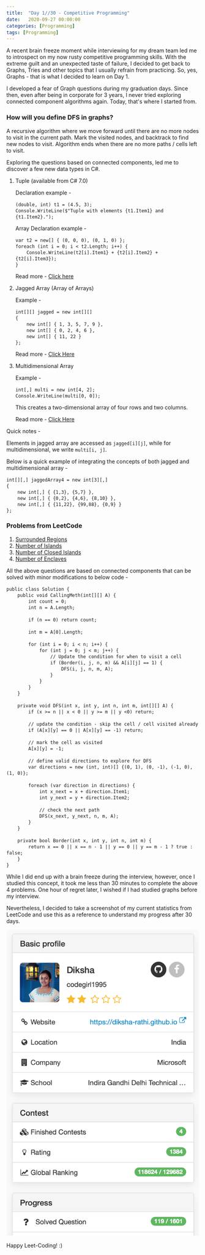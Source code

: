 ```yaml
---
title:  "Day 1//30 - Competitive Programming"
date:   2020-09-27 00:00:00
categories: [Programming]
tags: [Programming]
---
```


A recent brain freeze moment while interviewing for my dream team led me to introspect on my now rusty competitive programming skills. With the extreme guilt and an unexpected taste of failure, I decided to get back to Graphs, Tries and other topics that I usually refrain from practicing. So, yes, Graphs - that is what I decided to learn on Day 1.

I developed a fear of Graph questions during my graduation days. Since then, even after being in corporate for 3 years, I never tried exploring connected component algorithms again. Today, that's where I started from. 

### How will you define DFS in graphs?

A recursive algorithm where we move forward until there are no more nodes to visit in the current path. Mark the visited nodes, and backtrack to find new nodes to visit. Algorithm ends when there are no more paths / cells left to visit.


Exploring the questions based on connected components, led me to discover a few new data types in C#.

1. Tuple (available from C# 7.0)

	Declaration example -
	``` 
	(double, int) t1 = (4.5, 3);
	Console.WriteLine($"Tuple with elements {t1.Item1} and {t1.Item2}.");
	```

	Array Declaration example - 
	```
	var t2 = new[] { (0, 0, 0), (0, 1, 0) };
	foreach (int i = 0; i < t2.Length; i++) {
		Console.WriteLine(t2[i].Item1} + {t2[i].Item2} + {t2[i].Item3});
	}
	```

	Read more - [Click here](https://docs.microsoft.com/en-us/dotnet/csharp/language-reference/builtin-types/value-tuples)

2. Jagged Array (Array of Arrays)

	Example - 
	```
	int[][] jagged = new int[][]
	{
	    new int[] { 1, 3, 5, 7, 9 },
	    new int[] { 0, 2, 4, 6 },
	    new int[] { 11, 22 }
	};
	```

	Read more - [Click Here](https://docs.microsoft.com/en-us/dotnet/csharp/programming-guide/arrays/jagged-arrays)

3. Multidimensional Array

	Example - 
	```
	int[,] multi = new int[4, 2];
	Console.WriteLine(multi[0, 0]);
	```

	This creates a two-dimensional array of four rows and two columns.

	Read more - [Click Here](https://docs.microsoft.com/en-us/dotnet/csharp/programming-guide/arrays/multidimensional-arrays)

Quick notes - 

Elements in jagged array are accessed as `jagged[i][j]`, while for multidimensional, we write `multi[i, j]`.

Below is a quick example of integrating the concepts of both jagged and multidimensional array - 

```
int[][,] jaggedArray4 = new int[3][,]
{
    new int[,] { {1,3}, {5,7} },
    new int[,] { {0,2}, {4,6}, {8,10} },
    new int[,] { {11,22}, {99,88}, {0,9} }
};
```

### Problems from LeetCode

1. [Surrounded Regions](https://leetcode.com/problems/surrounded-regions/)
2. [Number of Islands](https://leetcode.com/problems/number-of-islands/)
3. [Number of Closed Islands](https://leetcode.com/problems/number-of-closed-islands/)
4. [Number of Enclaves](https://leetcode.com/problems/number-of-enclaves/)

All the above questions are based on connected components that can be solved with minor modifications to below code - 

```
public class Solution {
    public void CallingMeth(int[][] A) {
        int count = 0;
        int n = A.Length;
        
        if (n == 0) return count;
        
        int m = A[0].Length;
        
        for (int i = 0; i < n; i++) {
            for (int j = 0; j < m; j++) {
            	// Update the condition for when to visit a cell
                if (Border(i, j, n, m) && A[i][j] == 1) {
                    DFS(i, j, n, m, A);
                }
            }
        }
    }
    
    private void DFS(int x, int y, int n, int m, int[][] A) {
        if (x >= n || x < 0 || y >= m || y <0) return;
        
        // update the condition - skip the cell / cell visited already
        if (A[x][y] == 0 || A[x][y] == -1) return;
        
        // mark the cell as visited
        A[x][y] = -1;
        
        // define valid directions to explore for DFS
        var directions = new (int, int)[] {(0, 1), (0, -1), (-1, 0), (1, 0)};
        
        foreach (var direction in directions) {
            int x_next = x + direction.Item1;
            int y_next = y + direction.Item2;
            
            // check the next path
            DFS(x_next, y_next, n, m, A);
        }
    }
    
    private bool Border(int x, int y, int n, int m) {
        return x == 0 || x == n - 1 || y == 0 || y == m - 1 ? true : false;
    }
}
```

While I did end up with a brain freeze during the interview, however, once I studied this concept, it took me less than 30 minutes to complete the above 4 problems. One hour of regret later, I wished if I had studied graphs before my interview.

Nevertheless, I decided to take a screenshot of my current statistics from LeetCode and use this as a reference to understand my progress after 30 days.

![leetcode-day-1](https://raw.githubusercontent.com/Diksha-Rathi/diksha-rathi.github.io/master/static/images/blog/leetcode/day-1.png)

Happy Leet-Coding! :)


